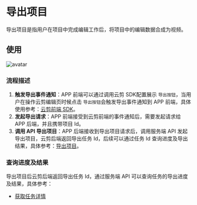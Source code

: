 # 导出项目
导出项目是指用户在项目中完成编辑工作后，将项目中的编辑数据合成为视频。

## 使用
![avatar](https://main.qcloudimg.com/raw/374a8a9c6591e0efc2ab3800782c22a9.jpg)
### 流程描述
1. **触发导出事件通知**：APP 前端可以通过调用云剪 SDK配置展示 `导出按钮`，当用户在操作云剪编辑页时候点击 `导出按钮`会触发导出事件通知到 APP 前端，具体使用参考：[云剪前端 SDK]()。
2. **发起导出请求**：APP 前端接受到云剪前端的事件通知后，需要发起请求给 APP 后端，并且携带项目 Id。
3. **调用 API 导出项目**：APP 后端接收到导出项目请求后，调用服务端 API 发起导出项目，云剪后端返回导出任务 Id，后续可以通过任务 Id 查询进度及导出结果，具体参考：[导出项目](/document/product/1156/40353)。

### 查询进度及结果
导出项目后云剪后端返回导出任务 Id，通过服务端 API 可以查询任务的导出进度及结果，具体参考：
- [获取任务详情](/document/product/1156/40359)